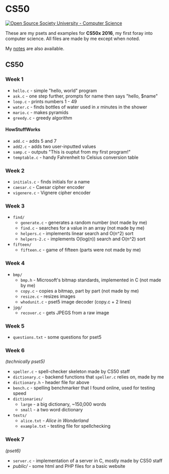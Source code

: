 # CS50

<a href="https://github.com/open-source-society/computer-science">
<img alt="Open Source Society University - Computer Science" src="https://img.shields.io/badge/OSSU-computer--science-blue.svg">
</a>

These are my psets and examples for **CS50x 2016**, my first foray into computer science. All files are made by me except when noted.

My [notes](notes) are also available.

## CS50

### Week 1
* `hello.c` - simple "hello, world" program
* `ask.c` - one step further, prompts for name then says "hello, $name"
* `loop.c` - prints numbers 1 - 49
* `water.c` - finds bottles of water used in *x* minutes in the shower
* `mario.c` - makes pyramids
* `greedy.c` - greedy algorithm

#### HowStuffWorks
* `add.c` - adds 5 and 7
* `add2.c` - adds two user-inputted values
* `samp.c` - outputs "This is ouptut from my first program!"
* `temptable.c` - handy Fahrenheit to Celsius conversion table

### Week 2
* `initials.c` - finds initials for a name
* `caesar.c` - Caesar cipher encoder
* `vigenere.c` - Vignere cipher encoder

### Week 3
* `find/`
  * `generate.c` - generates a random number (not made by me)
  * `find.c` - searches for a value in an array (not made by me)
  * `helpers.c` - implements linear search and O(n^2) sort
  * `helpers-2.c` - implements O(log(n)) search and O(n^2) sort
* `fifteen/`
  * `fifteen.c` - game of fifteen (parts were not made by me)

### Week 4
* `bmp/`
  * `bmp.h` - Microsoft's bitmap standards, implemented in C (not made by me)
  * `copy.c` - copies a bitmap, part by part (not made by me)
  * `resize.c` - resizes images
  * `whodunit.c` - pset5 image decoder (copy.c + 2 lines)
* `jpg/`
  * `recover.c` - gets JPEGS from a raw image

### Week 5
* `questions.txt` - some questions for pset5

### Week 6
*(technically pset5)*

* `speller.c` - spell-checker skeleton made by CS50 staff
* `dictionary.c` - backend functions that `speller.c` relies on, made by me
* `dictionary.h` - header file for above
* `bench.c` - spelling benchmarker that I found online, used for testing speed
* `dictionaries/`
    * `large` - a big dictionary, ~150,000 words
    * `small` - a two word dictionary
* `texts/`
    * `alice.txt` - *Alice in Wonderland*
    * `example.txt` - testing file for spellchecking

### Week 7
*(pset6)*

* `server.c` - implementation of a server in C, mostly made by CS50 staff
* *public/* - some html and PHP files for a basic website
